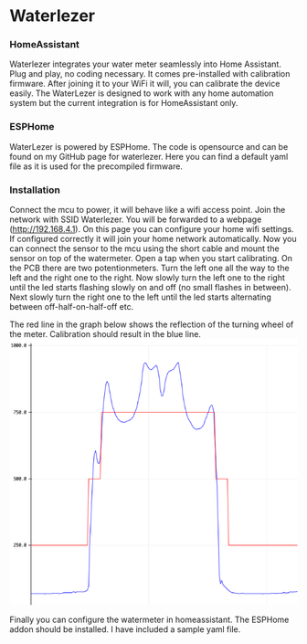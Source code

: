 # Waterlezer

### HomeAssistant
Waterlezer integrates your water meter seamlessly into Home Assistant. Plug and play, no coding necessary. It comes pre-installed with calibration firmware. After joining it to your WiFi it will, you can calibrate the device easily.
The WaterLezer is designed to work with any home automation system but the current integration is for HomeAssistant only.

### ESPHome
WaterLezer is powered by ESPHome. The code is opensource and can be found on my GitHub page for waterlezer. Here you can find a default yaml file as it is used for the precompiled firmware.

### Installation
Connect the mcu to power, it will behave like a wifi access point. Join the network with SSID Waterlezer. You will be forwarded to a webpage (http://192.168.4.1).
On this page you can configure your home wifi settings. If configured correctly it will join your home network automatically. 
Now you can connect the sensor to the mcu using the short cable and mount the sensor on top of the watermeter.
Open a tap when you start calibrating. On the PCB there are two potentionmeters. Turn the left one all the way to the left and the right one to the right.
Now slowly turn the left one to the right until the led starts flashing slowly on and off (no small flashes in between).
Next slowly turn the right one to the left until the led starts alternating between off-half-on-half-off etc.

The red line in the graph below shows the reflection of the turning wheel of the meter. Calibration should result in the blue line. 
![reflection-graph](https://github.com/ajvdw/waterlezer/raw/main/media/reflection.png)

Finally you can configure the watermeter in homeassistant. The ESPHome addon should be installed. I have included a sample yaml file.
